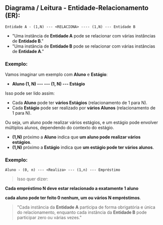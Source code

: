 ## Diagrama / Leitura - **Entidade-Relacionamento** (ER):

```
Entidade A - (1,N) --- <RELACIONA> ---- (1,N) --- Entidade B
```

- "Uma instância de **Entidade A** pode se relacionar com várias instâncias de **Entidade B**."
- "Uma instância de **Entidade B** pode se relacionar com várias instâncias de **Entidade A**."

### Exemplo:

Vamos imaginar um exemplo com **Aluno** e **Estágio**:

- **Aluno (1, N) --- <Realiza> --- (1, N) --- Estágio**
  
Isso pode ser lido assim:
- Cada **Aluno** pode ter **vários Estágios** (relacionamento de 1 para N).
- Cada **Estágio** pode ser realizado por **vários Alunos** (relacionamento de 1 para N).

Ou seja, um aluno pode realizar vários estágios, e um estágio pode envolver múltiplos alunos, dependendo do contexto do estágio.

- **(1,N)** próximo a **Aluno** indica que **um aluno pode realizar vários estágios**.
- **(1,N)** próximo a **Estágio** indica que **um estágio pode ter vários alunos**.



### Exemplo:
```
Aluno - (0, n) --- <Realiza> --- (1,n) --- Empréstimo
```
> Isso quer dizer: 

**Cada empréstimo N deve estar relacionado a exatamente 1 aluno**

**cada aluno pode ter feito 0 nenhum, um ou vários N empréstimos**.


> "Cada instância da **Entidade A** participa de forma obrigatória e única do relacionamento, enquanto cada instância da **Entidade B** pode participar zero ou várias vezes."

